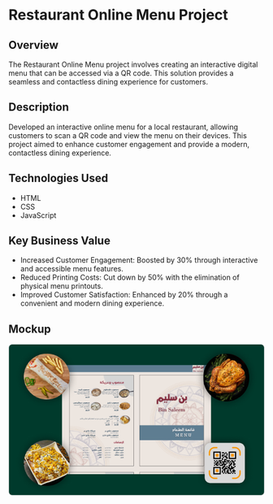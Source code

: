 # Restaurant Online Menu Project
## Overview
The Restaurant Online Menu project involves creating an interactive digital menu that can be accessed via a QR code. This solution provides a seamless and contactless dining experience for customers.

## Description
Developed an interactive online menu for a local restaurant, allowing customers to scan a QR code and view the menu on their devices. This project aimed to enhance customer engagement and provide a modern, contactless dining experience.

## Technologies Used
- HTML
- CSS
- JavaScript

## Key Business Value
- Increased Customer Engagement: Boosted by 30% through interactive and accessible menu features.
- Reduced Printing Costs: Cut down by 50% with the elimination of physical menu printouts.
- Improved Customer Satisfaction: Enhanced by 20% through a convenient and modern dining experience.

## Mockup
<img src="./imgs/bin-sleem.png" />

